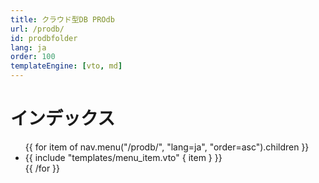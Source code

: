 ```yaml
---
title: クラウド型DB PROdb
url: /prodb/
id: prodbfolder
lang: ja
order: 100
templateEngine: [vto, md]
---
```


# インデックス
<ul class="menu">
  {{ for item of nav.menu("/prodb/", "lang=ja", "order=asc").children }}
    <li>
      {{ include "templates/menu_item.vto" { item } }}
    </li>
  {{ /for }}
</ul>